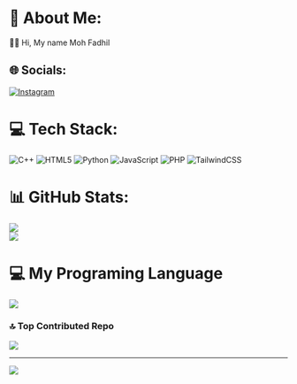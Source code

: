 # 💫 About Me:
🙌🏻 Hi, My name Moh Fadhil


## 🌐 Socials:
[![Instagram](https://img.shields.io/badge/Instagram-%23E4405F.svg?logo=Instagram&logoColor=white)](https://instagram.com/_f4rdyyh) 

# 💻 Tech Stack:
![C++](https://img.shields.io/badge/c++-%2300599C.svg?style=for-the-badge&logo=c%2B%2B&logoColor=white) ![HTML5](https://img.shields.io/badge/html5-%23E34F26.svg?style=for-the-badge&logo=html5&logoColor=white) ![Python](https://img.shields.io/badge/python-3670A0?style=for-the-badge&logo=python&logoColor=ffdd54) ![JavaScript](https://img.shields.io/badge/javascript-%23323330.svg?style=for-the-badge&logo=javascript&logoColor=%23F7DF1E) ![PHP](https://img.shields.io/badge/php-%23777BB4.svg?style=for-the-badge&logo=php&logoColor=white) ![TailwindCSS](https://img.shields.io/badge/tailwindcss-%2338B2AC.svg?style=for-the-badge&logo=tailwind-css&logoColor=white)
# 📊 GitHub Stats:
![](https://github-readme-stats.vercel.app/api?username=fardiansyah-project&theme=blue-green&hide_border=false&include_all_commits=false&count_private=false)<br/>
![](https://github-readme-streak-stats.herokuapp.com/?user=fardiansyah-project&theme=blue-green&hide_border=false)<br/>

# 💻 My Programing Language 
![](https://github-readme-stats.vercel.app/api/top-langs/?username=fardiansyah-project&theme=blue-green&hide_border=false&include_all_commits=false&count_private=false&layout=compact)

### 🔝 Top Contributed Repo
![](https://github-contributor-stats.vercel.app/api?username=fardiansyah-project&limit=5&theme=dark&combine_all_yearly_contributions=true)

---
[![](https://visitcount.itsvg.in/api?id=fardiansyah-project&icon=0&color=0)](https://visitcount.itsvg.in)

<!-- Proudly created with GPRM ( https://gprm.itsvg.in ) -->
[webdev]: https://fardiansyah-project.github.io/My-portofolio-by-Tailwind


